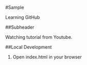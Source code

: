 #Sample

Learning GitHub

##Subheader

Watching tutorial from Youtube.

##Local Development

1. Open index.html in your browser
